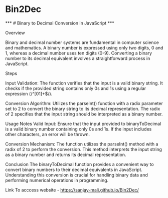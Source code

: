 # Bin2Dec

*** # Binary to Decimal Conversion in JavaScript ***

Overview

Binary and decimal number systems are fundamental in computer science and mathematics. A binary number is expressed using only two digits, 0 and 1, whereas a decimal number uses ten digits (0-9). Converting a binary number to its decimal equivalent involves a straightforward process in JavaScript.


Steps

Input Validation: The function verifies that the input is a valid binary string. It checks if the provided string contains only 0s and 1s using a regular expression (/^[01]+$/).

Conversion Algorithm: Utilizes the parseInt() function with a radix parameter set to 2 to convert the binary string to its decimal representation. The radix of 2 specifies that the input string should be interpreted as a binary number.


Usage Notes
Valid Input: Ensure that the input provided to binaryToDecimal is a valid binary number containing only 0s and 1s. If the input includes other characters, an error will be thrown.

Conversion Mechanism: The function utilizes the parseInt() method with a radix of 2 to perform the conversion. This method interprets the input string as a binary number and returns its decimal representation.

Conclusion
The binaryToDecimal function provides a convenient way to convert binary numbers to their decimal equivalents in JavaScript. Understanding this conversion is crucial for handling binary data and performing numerical operations in programming.



Link To acccess website - https://sanjay-mali.github.io/Bin2Dec/
